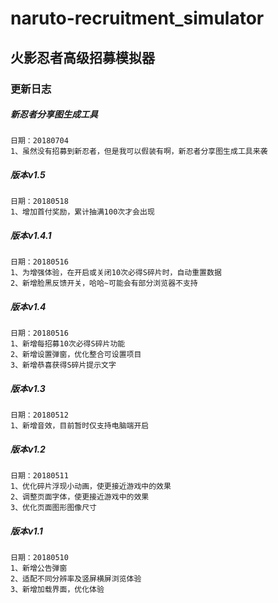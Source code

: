 # naruto-recruitment_simulator
## 火影忍者高级招募模拟器


### 更新日志


##### 新忍者分享图生成工具
	日期：20180704
	1、虽然没有招募到新忍者，但是我可以假装有啊，新忍者分享图生成工具来袭


##### 版本v1.5
	日期：20180518
	1、增加首付奖励，累计抽满100次才会出现


##### 版本v1.4.1
	日期：20180516
	1、为增强体验，在开启或关闭10次必得S碎片时，自动重置数据
	2、新增脸黑反馈开关，哈哈~可能会有部分浏览器不支持


##### 版本v1.4
	日期：20180516
	1、新增每招募10次必得S碎片功能
	2、新增设置弹窗，优化整合可设置项目
	3、新增恭喜获得S碎片提示文字


##### 版本v1.3
	日期：20180512
	1、新增音效，目前暂时仅支持电脑端开启


##### 版本v1.2
	日期：20180511
	1、优化碎片浮现小动画，使更接近游戏中的效果
	2、调整页面字体，使更接近游戏中的效果
	3、优化页面图形图像尺寸


##### 版本v1.1
	日期：20180510
	1、新增公告弹窗
	2、适配不同分辨率及竖屏横屏浏览体验
	3、新增加载界面，优化体验
